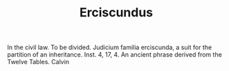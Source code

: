 ---
title: Erciscundus
letter: E
permalink: "/definitions/bld-erciscundus.html"
body: In the civil law. To be divided. Judicium familia erciscunda, a suit for the
  partition of an inheritance. Inst. 4, 17, 4. An ancient phrase derived from the
  Twelve Tables. Calvin
published_at: '2018-07-07'
source: Black's Law Dictionary 2nd Ed (1910)
layout: post
---